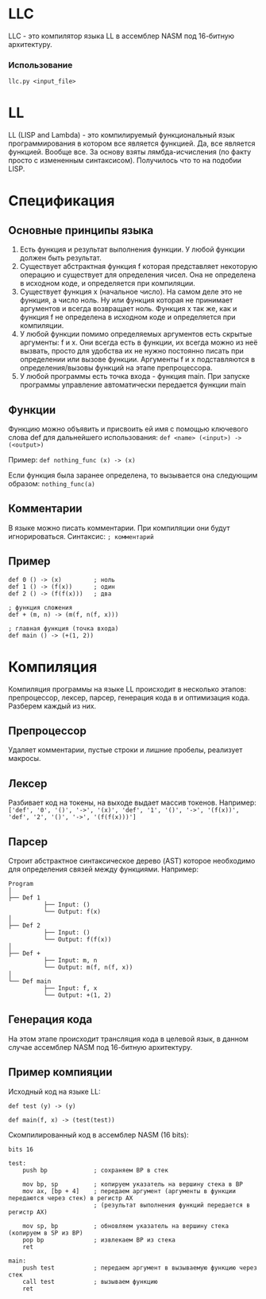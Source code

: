 # LLC
LLC - это компилятор языка LL в ассемблер NASM под 16-битную архитектуру.

### Использование
```
llc.py <input_file>
```

# LL

LL (LISP and Lambda) - это компилируемый функциональный язык программирования в котором все является функцией. Да, все является функцией. Вообще все. За основу взяты лямбда-исчисления (по факту просто с измененным синтаксисом). Получилось что то на подобии LISP.

# Спецификация

## Основные принципы языка
1. Есть функция и результат выполнения функции. У любой функции должен быть результат.
2. Существует абстрактная функция f которая представляет некоторую операцию и существует для определения чисел. Она не определена в исходном коде, и определяется при компиляции.
3. Существует функция x (начальное число). На самом деле это не функция, а число ноль. Ну или функция которая не принимает аргументов и всегда возвращает ноль. Функция x так же, как и функция f не определена в исходном коде и определяется при компиляции.
4. У любой функции помимо определяемых аргументов есть скрытые аргументы: f и x. Они всегда есть в функции, их всегда можно из неё вызвать, просто для удобства их не нужно постоянно писать при определении или вызове функции. Аргументы f и x подставляются в определения/вызовы функций на этапе препроцессора.
5. У любой программы есть точка входа - функция main. При запуске программы управление автоматически передается функции main


## Функции

Функцию можно объявить и присвоить ей имя с помощью ключевого слова def для дальнейшего использования:
`def <name> (<input>) -> (<output>)`

Пример:
`def nothing_func (x) -> (x)`

Если функция была заранее определена, то вызывается она следующим образом:
`nothing_func(a)`


## Комментарии
В языке можно писать комментарии. При компиляции они будут игнорироваться. Синтаксис:
`; комментарий`


## Пример
```
def 0 () -> (x)			; ноль
def 1 () -> (f(x))		; один
def 2 () -> (f(f(x)))	; два

; функция сложения
def + (m, n) -> (m(f, n(f, x)))

; главная функция (точка входа)
def main () -> (+(1, 2))
```


# Компиляция
Компиляция программы на языке LL происходит в несколько этапов: препроцессор, лексер, парсер, генерация кода в и оптимизация кода. Разберем каждый из них.

## Препроцессор
Удаляет комментарии, пустые строки и лишние пробелы, реализует макросы.


## Лексер
Разбивает код на токены, на выходе выдает массив токенов. Например:
`['def', '0', '()', '->', '(x)', 'def', '1', '()', '->', '(f(x))', 'def', '2', '()', '->', '(f(f(x)))']`


## Парсер
Строит абстрактное синтаксическое дерево (AST) которое необходимо для определения связей между функциями. Например:

```
Program
│
├── Def 1
          ├── Input: ()
          └── Output: f(x)
│
├── Def 2
          ├── Input: ()
          └── Output: f(f(x))
│
├── Def +
          ├── Input: m, n
          └── Output: m(f, n(f, x))
│
└── Def main
          ├── Input: f, x
          └── Output: +(1, 2)
```


## Генерация кода
На этом этапе происходит трансляция кода в целевой язык, в данном случае ассемблер NASM под 16-битную архитектуру.


## Пример компияции
Исходный код на языке LL:
```
def test (y) -> (y)

def main(f, x) -> (test(test))
```

Скомпилированный код в ассемблер NASM (16 bits):
```
bits 16

test:
	push bp				; сохраняем BP в стек

	mov bp, sp 			; копируем указатель на вершину стека в BP
	mov ax, [bp + 4]	; передаем аргумент (аргументы в функции передаются через стек) в регистр AX
						; (результат выполнения функций передается в регистр AX)

	mov sp, bp			; обновляем указатель на вершину стека (копируем в SP из BP)
	pop bp				; извлекаем BP из стека
	ret

main:
	push test			; передаем аргумент в вызываемую функцию через стек
	call test			; вызываем функцию
	ret
```